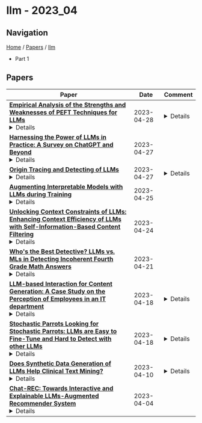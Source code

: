 # llm - 2023_04

## Navigation

[Home](https://lixin97.github.io/arXivRadar) / [Papers](https://lixin97.github.io/arXivRadar/papers) / [llm](https://lixin97.github.io/arXivRadar/papers/llm)

- Part 1

## Papers

| **Paper** | **Date** | **Comment** |
| --- | --- | --- |
| **[Empirical Analysis of the Strengths and Weaknesses of PEFT Techniques for LLMs](http://arxiv.org/abs/2304.14999v1)**<details>As foundation models continue to exponentially scale in size, efficient methods of adaptation become increasingly critical. Parameter-efficient fine-tuning (PEFT), a recent class of techniques that require only modifying a small percentage of the model parameters, is currently the most popular method for adapting large language models (LLMs). Several PEFT techniques have recently been proposed with varying tradeoffs. We provide a comprehensive and uniform benchmark of various PEFT techniques across a representative LLM, the FLAN-T5 model, and evaluate model performance across different data scales of classification and generation datasets. Based on this, we provide a framework for choosing the optimal fine-tuning techniques given the task type and data availability. Contrary to popular belief, we also empirically prove that PEFT techniques converge slower than full tuning in low data scenarios, and posit the amount of data required for PEFT methods to both perform well and converge efficiently. Lastly, we further optimize these PEFT techniques by selectively choosing which parts of the model to train, and find that these techniques can be applied with significantly fewer parameters while maintaining and even improving performance.</details> | 2023-04-28 | <details>Short paper, ICLR '23 Workshop on Understanding Foundation Models</details> |
| **[Harnessing the Power of LLMs in Practice: A Survey on ChatGPT and Beyond](http://arxiv.org/abs/2304.13712v2)**<details>This paper presents a comprehensive and practical guide for practitioners and end-users working with Large Language Models (LLMs) in their downstream natural language processing (NLP) tasks. We provide discussions and insights into the usage of LLMs from the perspectives of models, data, and downstream tasks. Firstly, we offer an introduction and brief summary of current GPT- and BERT-style LLMs. Then, we discuss the influence of pre-training data, training data, and test data. Most importantly, we provide a detailed discussion about the use and non-use cases of large language models for various natural language processing tasks, such as knowledge-intensive tasks, traditional natural language understanding tasks, natural language generation tasks, emergent abilities, and considerations for specific tasks.We present various use cases and non-use cases to illustrate the practical applications and limitations of LLMs in real-world scenarios. We also try to understand the importance of data and the specific challenges associated with each NLP task. Furthermore, we explore the impact of spurious biases on LLMs and delve into other essential considerations, such as efficiency, cost, and latency, to ensure a comprehensive understanding of deploying LLMs in practice. This comprehensive guide aims to provide researchers and practitioners with valuable insights and best practices for working with LLMs, thereby enabling the successful implementation of these models in a wide range of NLP tasks. A curated list of practical guide resources of LLMs, regularly updated, can be found at \url{https://github.com/Mooler0410/LLMsPracticalGuide}.</details> | 2023-04-27 |  |
| **[Origin Tracing and Detecting of LLMs](http://arxiv.org/abs/2304.14072v1)**<details>The extraordinary performance of large language models (LLMs) heightens the importance of detecting whether the context is generated by an AI system. More importantly, while more and more companies and institutions release their LLMs, the origin can be hard to trace. Since LLMs are heading towards the time of AGI, similar to the origin tracing in anthropology, it is of great importance to trace the origin of LLMs. In this paper, we first raise the concern of the origin tracing of LLMs and propose an effective method to trace and detect AI-generated contexts. We introduce a novel algorithm that leverages the contrastive features between LLMs and extracts model-wise features to trace the text origins. Our proposed method works under both white-box and black-box settings therefore can be widely generalized to detect various LLMs.(e.g. can be generalized to detect GPT-3 models without the GPT-3 models). Also, our proposed method requires only limited data compared with the supervised learning methods and can be extended to trace new-coming model origins. We construct extensive experiments to examine whether we can trace the origins of given texts. We provide valuable observations based on the experimental results, such as the difficulty level of AI origin tracing, and the AI origin similarities, and call for ethical concerns of LLM providers. We are releasing all codes and data as a toolkit and benchmark for future AI origin tracing and detecting studies. \footnote{We are releasing all available resource at \url{https://github.com/OpenLMLab/}.}</details> | 2023-04-27 | <details>working in progress</details> |
| **[Augmenting Interpretable Models with LLMs during Training](http://arxiv.org/abs/2209.11799v3)**<details>Recent large language models (LLMs) have demonstrated remarkable prediction performance for a growing array of tasks. However, their proliferation into high-stakes domains (e.g. medicine) and compute-limited settings has created a burgeoning need for interpretability and efficiency. We address this need by proposing Augmented Interpretable Models (Aug-imodels), a framework for leveraging the knowledge learned by LLMs to build extremely efficient and interpretable models. Aug-imodels use LLMs during fitting but not during inference, allowing complete transparency and often a speed/memory improvement of greater than 1,000x for inference compared to LLMs. We explore two instantiations of Aug-imodels in natural-language processing: (i) Aug-GAM, which augments a generalized additive model with decoupled embeddings from an LLM and (ii) Aug-Tree, which augments a decision tree with LLM feature expansions. Across a variety of text-classification datasets, both outperform their non-augmented counterparts. Aug-GAM can even outperform much larger models (e.g. a 6-billion parameter GPT-J model), despite having 10,000x fewer parameters and being fully transparent. We further explore Aug-imodels in a natural-language fMRI study, where they generate interesting interpretations from scientific data. All code for using Aug-imodels and reproducing results is made available on Github.</details> | 2023-04-25 |  |
| **[Unlocking Context Constraints of LLMs: Enhancing Context Efficiency of LLMs with Self-Information-Based Content Filtering](http://arxiv.org/abs/2304.12102v1)**<details>Large language models (LLMs) have received significant attention by achieving remarkable performance across various tasks. However, their fixed context length poses challenges when processing long documents or maintaining extended conversations. This paper proposes a method called \textit{Selective Context} that employs self-information to filter out less informative content, thereby enhancing the efficiency of the fixed context length. We demonstrate the effectiveness of our approach on tasks of summarisation and question answering across different data sources, including academic papers, news articles, and conversation transcripts.</details> | 2023-04-24 |  |
| **[Who's the Best Detective? LLMs vs. MLs in Detecting Incoherent Fourth Grade Math Answers](http://arxiv.org/abs/2304.11257v1)**<details>Written answers to open-ended questions can have a higher long-term effect on learning than multiple-choice questions. However, it is critical that teachers immediately review the answers, and ask to redo those that are incoherent. This can be a difficult task and can be time-consuming for teachers. A possible solution is to automate the detection of incoherent answers. One option is to automate the review with Large Language Models (LLM). In this paper, we analyze the responses of fourth graders in mathematics using three LLMs: GPT-3, BLOOM, and YOU. We used them with zero, one, two, three and four shots. We compared their performance with the results of various classifiers trained with Machine Learning (ML). We found that LLMs perform worse than MLs in detecting incoherent answers. The difficulty seems to reside in recursive questions that contain both questions and answers, and in responses from students with typical fourth-grader misspellings. Upon closer examination, we have found that the ChatGPT model faces the same challenges.</details> | 2023-04-21 |  |
| **[LLM-based Interaction for Content Generation: A Case Study on the Perception of Employees in an IT department](http://arxiv.org/abs/2304.09064v1)**<details>In the past years, AI has seen many advances in the field of NLP. This has led to the emergence of LLMs, such as the now famous GPT-3.5, which revolutionise the way humans can access or generate content. Current studies on LLM-based generative tools are mainly interested in the performance of such tools in generating relevant content (code, text or image). However, ethical concerns related to the design and use of generative tools seem to be growing, impacting the public acceptability for specific tasks. This paper presents a questionnaire survey to identify the intention to use generative tools by employees of an IT company in the context of their work. This survey is based on empirical models measuring intention to use (TAM by Davis, 1989, and UTAUT2 by Venkatesh and al., 2008). Our results indicate a rather average acceptability of generative tools, although the more useful the tool is perceived to be, the higher the intention to use seems to be. Furthermore, our analyses suggest that the frequency of use of generative tools is likely to be a key factor in understanding how employees perceive these tools in the context of their work. Following on from this work, we plan to investigate the nature of the requests that may be made to these tools by specific audiences.</details> | 2023-04-18 | <details>14 pages (bibliography inclued), 6 figures, preprint submitted to Work-In-Progress session of ACM IMX'23 Interactive Media Experience</details> |
| **[Stochastic Parrots Looking for Stochastic Parrots: LLMs are Easy to Fine-Tune and Hard to Detect with other LLMs](http://arxiv.org/abs/2304.08968v1)**<details>The self-attention revolution allowed generative language models to scale and achieve increasingly impressive abilities. Such models - commonly referred to as Large Language Models (LLMs) - have recently gained prominence with the general public, thanks to conversational fine-tuning, putting their behavior in line with public expectations regarding AI. This prominence amplified prior concerns regarding the misuse of LLMs and led to the emergence of numerous tools to detect LLMs in the wild. Unfortunately, most such tools are critically flawed. While major publications in the LLM detectability field suggested that LLMs were easy to detect with fine-tuned autoencoders, the limitations of their results are easy to overlook. Specifically, they assumed publicly available generative models without fine-tunes or non-trivial prompts. While the importance of these assumptions has been demonstrated, until now, it remained unclear how well such detection could be countered. Here, we show that an attacker with access to such detectors' reference human texts and output not only evades detection but can fully frustrate the detector training - with a reasonable budget and all its outputs labeled as such. Achieving it required combining common "reinforcement from critic" loss function modification and AdamW optimizer, which led to surprisingly good fine-tuning generalization. Finally, we warn against the temptation to transpose the conclusions obtained in RNN-driven text GANs to LLMs due to their better representative ability. These results have critical implications for the detection and prevention of malicious use of generative language models, and we hope they will aid the designers of generative models and detectors.</details> | 2023-04-18 | <details>15 pages, 6 figures; 10 pages, 7 figures Supplementary Materials; under review at ECML 2023</details> |
| **[Does Synthetic Data Generation of LLMs Help Clinical Text Mining?](http://arxiv.org/abs/2303.04360v2)**<details>Recent advancements in large language models (LLMs) have led to the development of highly potent models like OpenAI's ChatGPT. These models have exhibited exceptional performance in a variety of tasks, such as question answering, essay composition, and code generation. However, their effectiveness in the healthcare sector remains uncertain. In this study, we seek to investigate the potential of ChatGPT to aid in clinical text mining by examining its ability to extract structured information from unstructured healthcare texts, with a focus on biological named entity recognition and relation extraction. However, our preliminary results indicate that employing ChatGPT directly for these tasks resulted in poor performance and raised privacy concerns associated with uploading patients' information to the ChatGPT API. To overcome these limitations, we propose a new training paradigm that involves generating a vast quantity of high-quality synthetic data with labels utilizing ChatGPT and fine-tuning a local model for the downstream task. Our method has resulted in significant improvements in the performance of downstream tasks, improving the F1-score from 23.37% to 63.99% for the named entity recognition task and from 75.86% to 83.59% for the relation extraction task. Furthermore, generating data using ChatGPT can significantly reduce the time and effort required for data collection and labeling, as well as mitigate data privacy concerns. In summary, the proposed framework presents a promising solution to enhance the applicability of LLM models to clinical text mining.</details> | 2023-04-10 | <details>10 pages, 8 tables, 4 figures</details> |
| **[Chat-REC: Towards Interactive and Explainable LLMs-Augmented Recommender System](http://arxiv.org/abs/2303.14524v2)**<details>Large language models (LLMs) have demonstrated their significant potential to be applied for addressing various application tasks. However, traditional recommender systems continue to face great challenges such as poor interactivity and explainability, which actually also hinder their broad deployment in real-world systems. To address these limitations, this paper proposes a novel paradigm called Chat-Rec (ChatGPT Augmented Recommender System) that innovatively augments LLMs for building conversational recommender systems by converting user profiles and historical interactions into prompts. Chat-Rec is demonstrated to be effective in learning user preferences and establishing connections between users and products through in-context learning, which also makes the recommendation process more interactive and explainable. What's more, within the Chat-Rec framework, user's preferences can transfer to different products for cross-domain recommendations, and prompt-based injection of information into LLMs can also handle the cold-start scenarios with new items. In our experiments, Chat-Rec effectively improve the results of top-k recommendations and performs better in zero-shot rating prediction task. Chat-Rec offers a novel approach to improving recommender systems and presents new practical scenarios for the implementation of AIGC (AI generated content) in recommender system studies.</details> | 2023-04-04 |  |
